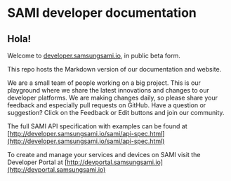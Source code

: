 SAMI developer documentation
=================

## Hola! 

Welcome to [developer.samsungsami.io][1], in public beta form.

This repo hosts the Markdown version of our documentation and website.

We are a small team of people working on a big project. This is our playground where we share the latest innovations and changes to our developer platforms. We are making changes daily, so please share your feedback and especially pull requests on GitHub. Have a question or suggestion? Click on the Feedback or Edit buttons and join our community.

The full SAMI API specification with examples can be found at [http://developer.samsungsami.io/sami/api-spec.html](http://developer.samsungsami.io/sami/api-spec.html)

To create and manage your services and devices on SAMI visit the Developer Portal at [http://devportal.samsungsami.io](http://devportal.samsungsami.io)

[1]: http://developer.samsungsami.io/ "Samsung SAMI"
